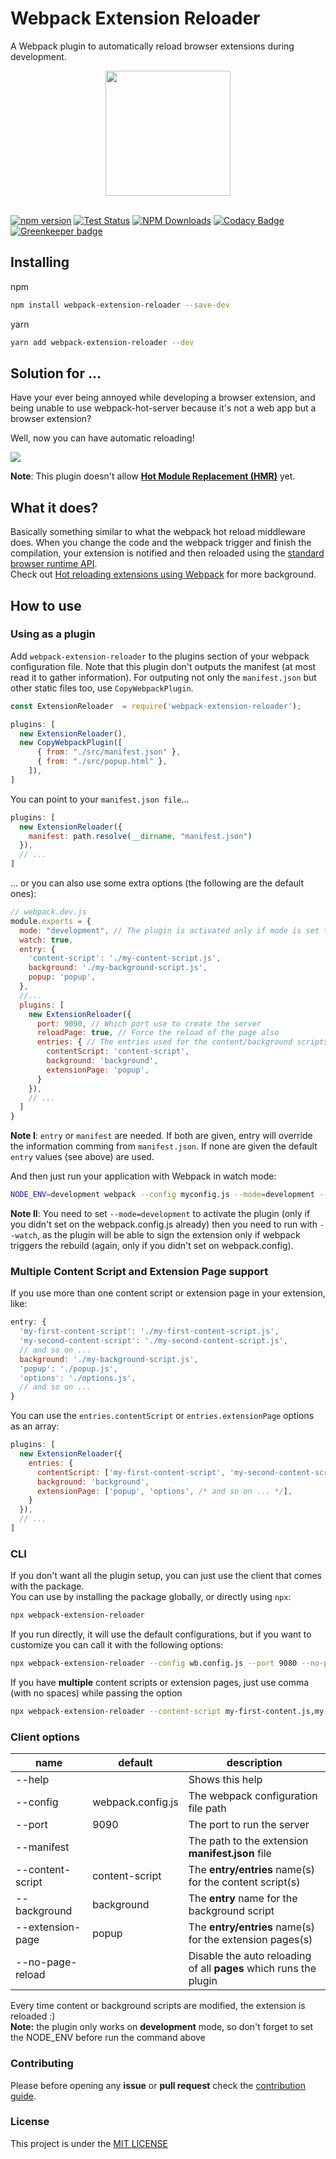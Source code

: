 # Webpack Extension Reloader
A Webpack plugin to automatically reload browser extensions during development.

<div align="center">
  <a href="https://github.com/webpack/webpack">
    <img width="200" height="200" src="https://webpack.js.org/assets/icon-square-big.svg">
  </a>
  <br>
  <br>
</div>
  
[![npm version](https://badge.fury.io/js/webpack-extension-reloader.svg)](https://badge.fury.io/js/webpack-extension-reloader)
[![Test Status](https://github.com/obender/webpack-extension-reloader-v3-manifest/workflows/tests/badge.svg)](https://github.com/obender/webpack-extension-reloader-v3-manifest/actions?query=branch%3Amaster)
[![NPM Downloads](https://img.shields.io/npm/dt/webpack-extension-reloader.svg)](https://www.npmjs.com/package/webpack-extension-reloader)
[![Codacy Badge](https://api.codacy.com/project/badge/Grade/b93aa8303bfb44a2a621cac57639ca26)](https://www.codacy.com/app/obender/webpack-extension-reloader-v3-manifest?utm_source=github.com&amp;utm_medium=referral&amp;utm_content=rubenspgcavalcante/webpack-extension-reloader&amp;utm_campaign=Badge_Grade) [![Greenkeeper badge](https://badges.greenkeeper.io/obender/webpack-extension-reloader-v3-manifest.svg)](https://greenkeeper.io/)

## Installing

npm
```bash
npm install webpack-extension-reloader --save-dev
```

yarn 
```bash
yarn add webpack-extension-reloader --dev
```

## Solution for ...
Have your ever being annoyed while developing a browser extension, and being unable to use
webpack-hot-server because it's not a web app but a browser extension?

Well, now you can have automatic reloading!

![](.github/sample-gif.gif)

**Note**: This plugin doesn't allow [**Hot Module Replacement (HMR)**](https://webpack.js.org/concepts/hot-module-replacement/) yet.

## What it does?
Basically something similar to what the webpack hot reload middleware does. When you change the code and the webpack
trigger and finish the compilation, your extension is notified and then reloaded using the [standard browser runtime API](https://developer.mozilla.org/en-US/docs/Mozilla/Add-ons/WebExtensions).  
Check out [Hot reloading extensions using Webpack](https://medium.com/front-end-hacking/hot-reloading-extensions-using-webpack-cdfa0e4d5a08) for more background.

## How to use
### Using as a plugin
Add `webpack-extension-reloader` to the plugins section of your webpack configuration file. Note that this plugin don't outputs the manifest (at most read it to gather information).
For outputing not only the `manifest.json` but other static files too, use `CopyWebpackPlugin`.
```js
const ExtensionReloader  = require('webpack-extension-reloader');

plugins: [
  new ExtensionReloader(),
  new CopyWebpackPlugin([
      { from: "./src/manifest.json" },
      { from: "./src/popup.html" },
    ]),
]
```

You can point to your `manifest.json file`...
```js
plugins: [
  new ExtensionReloader({
    manifest: path.resolve(__dirname, "manifest.json")
  }),
  // ...
]
```

... or you can also use some extra options (the following are the default ones):
```js
// webpack.dev.js
module.exports = {
  mode: "development", // The plugin is activated only if mode is set to development
  watch: true,
  entry: {
    'content-script': './my-content-script.js',
    background: './my-background-script.js',
    popup: 'popup',
  },
  //...
  plugins: [
    new ExtensionReloader({
      port: 9090, // Which port use to create the server
      reloadPage: true, // Force the reload of the page also
      entries: { // The entries used for the content/background scripts or extension pages
        contentScript: 'content-script',
        background: 'background',
        extensionPage: 'popup',
      }
    }),
    // ...
  ]
}
```
**Note I**: `entry` or `manifest` are needed. If both are given, entry will override the information comming from `manifest.json`. If none are given the default `entry` values (see above) are used.

And then just run your application with Webpack in watch mode:
```bash
NODE_ENV=development webpack --config myconfig.js --mode=development --watch 
```

**Note II**: You need to set `--mode=development` to activate the plugin (only if you didn't set on the webpack.config.js already) then you need to run with `--watch`, as the plugin will be able to sign the extension only if webpack triggers the rebuild (again, only if you didn't set on webpack.config).

### Multiple Content Script and Extension Page support
If you use more than one content script or extension page in your extension, like:
```js
entry: {
  'my-first-content-script': './my-first-content-script.js',
  'my-second-content-script': './my-second-content-script.js',
  // and so on ...
  background: './my-background-script.js',
  'popup': './popup.js',
  'options': './options.js',
  // and so on ...
}
```

You can use the `entries.contentScript` or `entries.extensionPage` options as an array:
```js
plugins: [
  new ExtensionReloader({
    entries: { 
      contentScript: ['my-first-content-script', 'my-second-content-script', /* and so on ... */],
      background: 'background',
      extensionPage: ['popup', 'options', /* and so on ... */],
    }
  }),
  // ...
]
```

### CLI
If you don't want all the plugin setup, you can just use the client that comes with the package.  
You can use by installing the package globally, or directly using `npx`:

```bash
npx webpack-extension-reloader
```
If you run directly, it will use the  default configurations, but if you want to customize
you can call it with the following options:
```bash
npx webpack-extension-reloader --config wb.config.js --port 9080 --no-page-reload --content-script my-content.js --background bg.js --extension-page popup.js
```
If you have **multiple** content scripts or extension pages, just use comma (with no spaces) while passing the option
```bash
npx webpack-extension-reloader --content-script my-first-content.js,my-second-content.js,my-third-content.js --extension-page popup.js,options.js
```

### Client options

| name             | default           | description                                                       |
| ---------------- | ----------------- | ----------------------------------------------------------------- |
| --help           |                   | Shows this help                                                   |
| --config         | webpack.config.js | The webpack configuration file path                               |
| --port           | 9090              | The port to run the server                                        |
| --manifest       |                   | The path to the extension **manifest.json** file                  |
| --content-script | content-script    | The **entry/entries** name(s) for the content script(s)           |
| --background     | background        | The **entry** name for the background script                      |
| --extension-page | popup             | The **entry/entries** name(s) for the extension pages(s)          |
| --no-page-reload |                   | Disable the auto reloading of all **pages** which runs the plugin |

Every time content or background scripts are modified, the extension is reloaded :)  
**Note:** the plugin only works on **development** mode, so don't forget to set the NODE_ENV before run the command above

### Contributing
Please before opening any **issue** or **pull request** check the [contribution guide](/.github/CONTRIBUTING.MD).

### License
This project is under the [MIT LICENSE](http://opensource.org/licenses/MIT)

